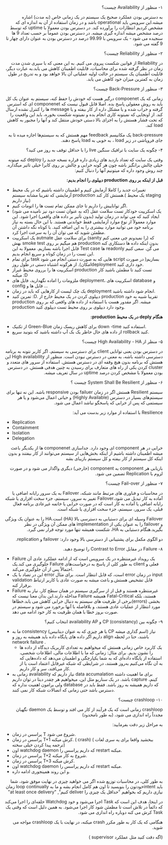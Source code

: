 <!-- Output copied to clipboard! -->

<!-- Yay, no errors, warnings, or alerts! -->

<p dir="rtl">
۱- منظور از Availability چیست؟ </p>


<p dir="rtl">
به  دسترس بودن عملکرد صحیح یک سیستم در یک زمانی خاص (نه مدت) اشاره میشه.این سرویس باید operational  باشد و در زمان استفاده از آن به اندازه ای که مشخص کردیم انتظارات  را برآورده کند. در دسترس بودن معمولا با uptime که توسط درصد مشخص میشه اندازه گیری میشه. در دسترس بودن عموماً بر حسب تعداد 9 ها سنجیده می شود - یک سرویس با 99.99 درصد در دسترس بودن به عنوان دارای چهار تا  9 گفته می شود.</p>


<p dir="rtl">
۲- منظور از Reliability چیست؟ </p>


<p dir="rtl">
در Reliability از قوانین شکست پیروی می کنیم. به این معنی که با سپری شدن مدت زمان در نظر گرفته شده برای محاسبات،  قابلیت اطمینان کاهش می یابد.به عبارت دیگر، قابلیت اطمینان یک سیستم در حالت اولیه عملیاتی آن بالا خواهد بود و به تدریج در طول زمان به کمترین میزان خود کاهش می یابد.</p>


<p dir="rtl">
۳- منظور از Back-Pressure چیست؟</p>


<p dir="rtl">
زمانی که یک compoenet درگیر هست که خودش را حفظ کنه، سیستم به عنوان یک کل باید به روش معقولی پاسخ بده. اصلا قابل قبول نیست که componenet ای که استرس گرفته و خراب شده و یا مشکل داره از کار بیفته و یا message ها را کنترل نشده ارسال کند. از اونجایی که نمیتونه کاری انجام بده و نمیتونه شکست بخوره، باید این واقعیت را که تحت فشار هستش را به اجزای بالا دستی خودش منتقل کند و آنها را مجبور به کاهش load کند. </p>


<p dir="rtl">
back-pressure  یک مکانیسم feedback مهم هستش که به سیستم‌ها اجازه میده  تا به جای فروپاشی در زیر load ، به خوبی به load پاسخ دهند.</p>


<p dir="rtl">
۴- چگونه یک سایت با ترافیک سنگین live را با حداقل توقف به روز می کنید؟</p>


<p dir="rtl">
وقتی یک سایت که تعداد بازدید های زیادی داره  قراره نسخه جدید را deploy کنه میتونه خیلی چالش برانگیز باشه چون هر گونه خرابی و چالش بر روی کابرا خیلی تاثیر میگذاره. چند روش وجود داره که میتونیم آنها را دنبال کنیم: </p>


<p dir="rtl">
<strong>قبل از اینکه بر روی production دیپلوی را انجام بدیم:</strong></p>




* تغییرات جدید را کاملا آزمایش کنیم و اطمینان داشته باشیم که در یک محیط آزمایشی که تقریبا مشابه سیستم production هستش کار کند.( یک محیط staging نیاز داریم)
* اگر تواناییش را داریم تا جای ممکن تمام تست ها را اتومات کنیم.
* یک اسکریپت خودکار تست سلامت عقل (که به عنوان تست دود نیز نامیده می شود) ایجاد کنید که می تواند در زمان تولید (بدون تأثیر بر داده های واقعی) اجرا شود. این موارد معمولاً از نوع موارد آزمایشی فقط خواندنی هستند. با این حال بسته به نیاز برنامه خود می توانید موارد بیشتری را به این اضافه کنید. با کوتاه نگه داشتن آن مطمئن شوید که می توان آن را به سرعت اجرا کرد.
* یک اسکریپت autmate برای سلامت عقل (sanity را نمیدونم چی معنی کنم) که بهش smoke test هم میگیم بر روی production بدون اینکه داده ها دستکاری کنه قابل اجرا باشه بسازیم. معمولا به این Test case ها readonly می گن. سعی کنیم این تست را در زمان کوتاه و سریع انجام بدیم.
* برای تمام task هایی که به صورت دستی انجام می شود script بسازیم( در صورت امکان). از هرگونه اشتباه دستی در طول روزdeployment خود داری کنید.
* اسکریپت ها را برروی محیط غیراز production تست کنید تا مطمئن باشید کار میکنه :D
* ملزومات را اماده نگهدارید، فایل های deployment، اسکریپت های database و config فایل ها و …
* یک چک لیست از کارهایی که باید در زمان deployment انجام شود داشته باشید.
* تمرین کنید :D. دیپلوی کردن در یک محیط خارج از production تقریبا شبیه به خود production میشه. اگر مقدور هست با استفاده از داده های واقعی که بر روی production وجود دارد دیپلوی بر روی محیط تست دیپلوی کنید.

<p dir="rtl">
<strong>هنگام deply در یک محیط production:</strong></p>




* از تکنیک Green-Blue برای کاهش ریسک زمان down -time استفاده کنید.
* از داده های حال حاظر یک بک آپ داشته باشید که بتونید سریع  rollback  کنید.

<p dir="rtl">
۵- منظر از High Availability  - HA چیست؟ </p>


<p dir="rtl">
در دسترس بودن یعنی توانایی client برای دسترسی به سیستم، اگر کاربر نتونه به برنامه دسترسی داشته باشه، به معنی در دسترس نبودن است. منظور از High availability این هستش که برنامه بدون هیچ وقفه ای در دسترس هستش. استفاده از سرور های متعدد و cluster کردن یکی از راه های متعارف برای رسیدن به چنین هدفی هستش. در دسترس بودن معمولا با مشخص کردن درصد uptime در سال تعریف میشه. </p>


<p dir="rtl">
۶- منظور از System Shall Be Resilient چیست ؟ </p>


<p dir="rtl">
سیستم Resilient هستش اگر در زمان failuer بودن responsive باشه. این نه تنها برای سیستم‌های بسیار در دسترس (Highly Available) و حیاتی اعمال می‌شود و یا هر سیستمی که پس از خرابی که پاسخگو نباشد اعمال می شود. </p>


<p dir="rtl">
Resilience با استفاده از موارد زیر بدست می آید:</p>




* Replication
* Containment
* Isolation
* Delegation

<p dir="rtl">
خرابی در هر component ای وجود دارد. جداسازی componenet ها  از یکدیگر باعث میشه  اطمینان داشته باشیم از اینکه بخش‌هایی از سیستم می‌توانند از کار بیفتند و بدون اینکه کل سیستم از کار بیفته و کل سیستم بازیبای بشه</p>


<p dir="rtl">
بازیابی هر component به component (خارجی) دیگری واگذار می شود و در صورت لزوم با Replication تضمین می شود.</p>


<p dir="rtl">
۷- منظور از Fail-over چیست؟ </p>


<p dir="rtl">
در محاسبات و فناوری های مرتبط مانند شبکه، Failover به یک سرور رایانه اضافی یا آماده به کار تبدیل می شود،Failover تغییر به سرور، سیستم، جزء سخت افزاری یا شبکه رایانه اضافی یا آماده به کار است که در صورت خرابی یا خاتمه غیرعادی برنامه فعال قبلی، یک سرور، سیستم، جزء سخت افزاری یا شبکه است.</p>


<p dir="rtl">
Failover وسیله ای برای دستیابی به دسترسی بالا (HA) است.HA را به عنوان یک ویژگی و failover را به عنوان یکی از implementation های  ممکن آن ویژگی در نظر بگیرید.هنگام دستیابی به HA، شکست همیشه تنها مورد توجه قرار نمی گیرد.</p>


<p dir="rtl">
دو الگوی مکمل برای پشتیبانی از دسترسی بالا وجود دارد: failover و replication.</p>


<p dir="rtl">
۸- Failure در مقابل Contrast to Error را توضیح دهید. </p>




* Failure یک رویداد غیرمنتظره در یک سرویس است که از ادامه عملکرد عادی آن جلوگیری می کند.یک Failure به طور کلی از پاسخ به درخواست‌های client  فعلی و احتمالاً پس از آن جلوگیری می‌کند.
* این در تضاد با یک error است، که قابل انتظار است. برای مثال error در زمان input validation قابل تشخیص هستش.و باعث میشه به صورت عادی با کاربر ارتباط برقرار کنه.
* Failure غیرمنتظره هستند و قبل از از سرگیری سیستم در همان سطح کار، نیاز به مداخله دارند.این بدان معنا نیست که Failure همیشه Fatal-Critical هستند، بلکه برخی از ظرفیت های سیستم به دنبال خرابی کاهش می یابد.خطاها(errors)  بخشی مورد انتظار از عملیات عادی هستند، و بلافاصله با آنها برخورد می شود و سیستم در صورت بروز خطا با همان ظرفیت به کار خود ادامه می دهد.

<p dir="rtl">
۹- چگونه بین (CP (consistancy و availability AP انتخاب کنیم؟ </p>




* ما به consistency (یا هر چیزی که به عنوان دیتابیس CP اسم گذاری میشه) نیاز داریم اگر داده های پایگاه داده باید همیشه به روز و align باشند، حتا در لحظه network failure .
    * یک کاربرد خاص زمانی هستش که میخواهیم به تعدادی کاربریک دیدگاه از داده ها را نشون بدیم. برای مثال: زمانی  که ما با اطلاعات مالی، اطلاعات شخصی، استفاده از پایگاه داده‌ای که به شما یکپارچگی و اطمینان می‌دهد که داده‌هایی که به آن نگاه می‌کنیم به‌روز هستند، در شرایطی که شبکه غیرقابل اعتماد است یا از کار می‌افتد، سر و کار داریم.
* زمانی به availability نیاز داریم که data accumalation برای ما اهمیت داشته باشد. در یک سناریو مثل این، میخواهیم هر چقدر دیتا در توان داریم capture کینم، ولی برامون اهمیت نداره که database که داریم همیشه به روز باشد. فقط باید در دسترس باشد حتی زمانی که اتصالات شبکه کار نمی کنند.

<p dir="rtl">
۱۰- crashloop چیست؟ </p>


<p dir="rtl">
crashloop زمانی است که یک فرآیند از کار می افتد و توسط یک daemon نگهبان مجدداً راه اندازی می شود، (به طور نامحدود)</p>


<p dir="rtl">
به مراحل زیر دقت بفرمایید:</p>




* پراسس در زمان T شروع می شود.
* پراسس در زمان T+1 کرش میکنه. ( crash) ( ببخشید واقعا برای یه سری لغات ترجمه پیدا کردن خیلی سخته)
* اون watchdog daemon که داریم پراسس را restart میکنه.
* پراسس در زمان T+2 شروع به کار میکنه.
* پراسس در زمان T+3 کرش میکنه.
* اون watchdog daemon که داریم پراسس را restart میکنه.
* و این روند همینجوری ادامه داره.

<p dir="rtl">
به طور کلی، در محاسبات توزیع شده اگر می خواهید چیزی در نهایت موفق شود، شما باید intentخودتون را بنویسید تا اون هم کامل انجام بشه و ما به loop continually زمان نیازی داریم که بخواهیم "حداقل یک چیزی را deliver کنیم", "at least once delivery"</p>


<p dir="rtl">
در اینجا، هدف این است که Task اجرا می‌شود و خود Watchdog حلقه‌ای را اجرا می‌کند که دائماً در تلاش است تا مطمئن شود کار اجرا می‌شود. به همین دلیل است که وقتی یک Task کرش  می کنه دوباره راه اندازی می شود.</p>


<p dir="rtl">
هنگامی که یک کار به طور مکرر crash میکنه،  در نهایت با یک crashloop مواجه می شوید.</p>


<p dir="rtl">
(اگه دقت کنید مثل عملکرد supervisor )</p>

